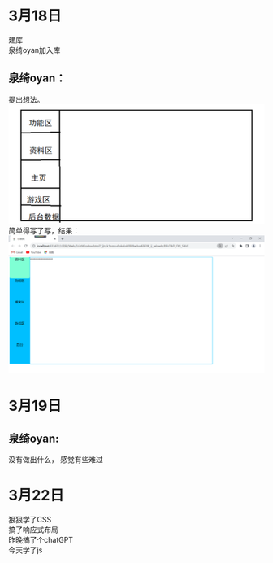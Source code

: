 # 3月18日
建库<br>
泉绮oyan加入库

## 泉绮oyan：
提出想法。
![说明图](images/SthAboutTheWeb.png)
简单得写了写，结果：
![图1](images/res1.png)

# 3月19日

## 泉绮oyan:
没有做出什么，
感觉有些难过

# 3月22日
狠狠学了CSS
<br>搞了响应式布局<br>昨晚搞了个chatGPT
<br>今天学了js
